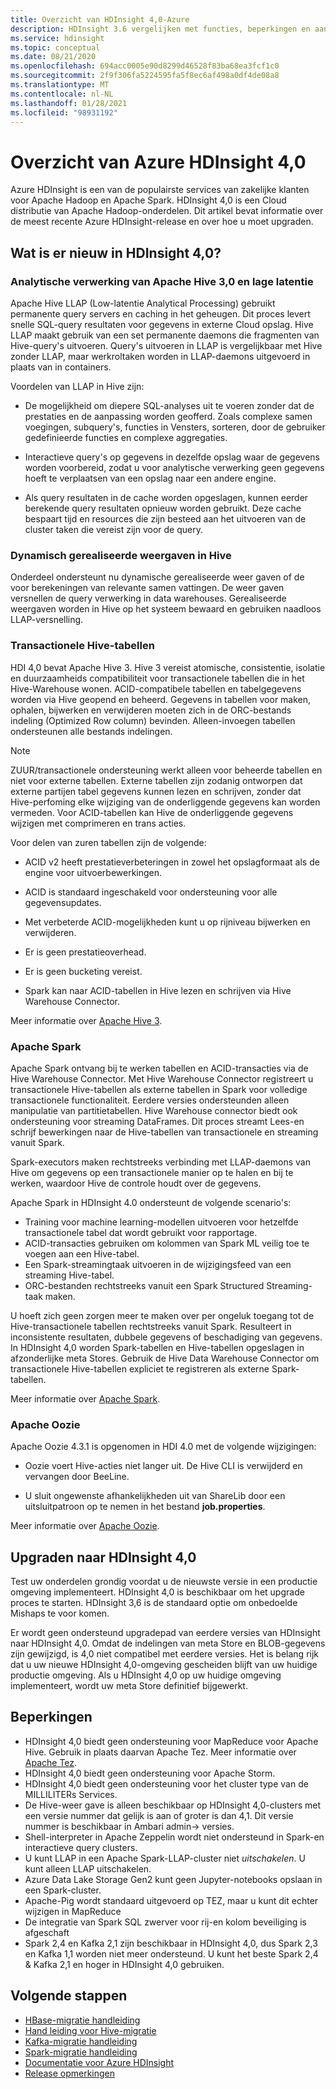 ```yaml
---
title: Overzicht van HDInsight 4,0-Azure
description: HDInsight 3.6 vergelijken met functies, beperkingen en aanbevelingen voor upgrades van HDInsight 4.0.
ms.service: hdinsight
ms.topic: conceptual
ms.date: 08/21/2020
ms.openlocfilehash: 694acc0005e90d8299d46528f83ba68ea3fcf1c0
ms.sourcegitcommit: 2f9f306fa5224595fa5f8ec6af498a0df4de08a8
ms.translationtype: MT
ms.contentlocale: nl-NL
ms.lasthandoff: 01/28/2021
ms.locfileid: "98931192"
---
```

# <a name="azure-hdinsight-40-overview"></a>Overzicht van Azure HDInsight 4,0

Azure HDInsight is een van de populairste services van zakelijke klanten voor Apache Hadoop en Apache Spark. HDInsight 4,0 is een Cloud distributie van Apache Hadoop-onderdelen. Dit artikel bevat informatie over de meest recente Azure HDInsight-release en over hoe u moet upgraden.

## <a name="whats-new-in-hdinsight-40"></a>Wat is er nieuw in HDInsight 4,0?

### <a name="apache-hive-30-and-low-latency-analytical-processing"></a>Analytische verwerking van Apache Hive 3,0 en lage latentie

Apache Hive LLAP (Low-latentie Analytical Processing) gebruikt permanente query servers en caching in het geheugen. Dit proces levert snelle SQL-query resultaten voor gegevens in externe Cloud opslag. Hive LLAP maakt gebruik van een set permanente daemons die fragmenten van Hive-query's uitvoeren. Query's uitvoeren in LLAP is vergelijkbaar met Hive zonder LLAP, maar werkroltaken worden in LLAP-daemons uitgevoerd in plaats van in containers.

Voordelen van LLAP in Hive zijn:

* De mogelijkheid om diepere SQL-analyses uit te voeren zonder dat de prestaties en de aanpassing worden geofferd. Zoals complexe samen voegingen, subquery's, functies in Vensters, sorteren, door de gebruiker gedefinieerde functies en complexe aggregaties.

* Interactieve query's op gegevens in dezelfde opslag waar de gegevens worden voorbereid, zodat u voor analytische verwerking geen gegevens hoeft te verplaatsen van een opslag naar een andere engine.

* Als query resultaten in de cache worden opgeslagen, kunnen eerder berekende query resultaten opnieuw worden gebruikt. Deze cache bespaart tijd en resources die zijn besteed aan het uitvoeren van de cluster taken die vereist zijn voor de query.

### <a name="hive-dynamic-materialized-views"></a>Dynamisch gerealiseerde weergaven in Hive

Onderdeel ondersteunt nu dynamische gerealiseerde weer gaven of de voor berekeningen van relevante samen vattingen. De weer gaven versnellen de query verwerking in data warehouses. Gerealiseerde weergaven worden in Hive op het systeem bewaard en gebruiken naadloos LLAP-versnelling.

### <a name="hive-transactional-tables"></a>Transactionele Hive-tabellen

HDI 4,0 bevat Apache Hive 3. Hive 3 vereist atomische, consistentie, isolatie en duurzaamheids compatibiliteit voor transactionele tabellen die in het Hive-Warehouse wonen. ACID-compatibele tabellen en tabelgegevens worden via Hive geopend en beheerd. Gegevens in tabellen voor maken, ophalen, bijwerken en verwijderen moeten zich in de ORC-bestands indeling (Optimized Row column) bevinden. Alleen-invoegen tabellen ondersteunen alle bestands indelingen. 

> [!Note]
> ZUUR/transactionele ondersteuning werkt alleen voor beheerde tabellen en niet voor externe tabellen. Externe tabellen zijn zodanig ontworpen dat externe partijen tabel gegevens kunnen lezen en schrijven, zonder dat Hive-perfoming elke wijziging van de onderliggende gegevens kan worden vermeden. Voor ACID-tabellen kan Hive de onderliggende gegevens wijzigen met comprimeren en trans acties.

Voor delen van zuren tabellen zijn de volgende:

* ACID v2 heeft prestatieverbeteringen in zowel het opslagformaat als de engine voor uitvoerbewerkingen.

* ACID is standaard ingeschakeld voor ondersteuning voor alle gegevensupdates.

* Met verbeterde ACID-mogelijkheden kunt u op rijniveau bijwerken en verwijderen.

* Er is geen prestatieoverhead.

* Er is geen bucketing vereist.

* Spark kan naar ACID-tabellen in Hive lezen en schrijven via Hive Warehouse Connector.

Meer informatie over [Apache Hive 3](https://docs.hortonworks.com/HDPDocuments/HDP3/HDP-3.0.0/hive-overview/content/hive_whats_new_in_this_release_hive.html).

### <a name="apache-spark"></a>Apache Spark

Apache Spark ontvang bij te werken tabellen en ACID-transacties via de Hive Warehouse Connector. Met Hive Warehouse Connector registreert u transactionele Hive-tabellen als externe tabellen in Spark voor volledige transactionele functionaliteit. Eerdere versies ondersteunden alleen manipulatie van partitietabellen. Hive Warehouse connector biedt ook ondersteuning voor streaming DataFrames.  Dit proces streamt Lees-en schrijf bewerkingen naar de Hive-tabellen van transactionele en streaming vanuit Spark.

Spark-executors maken rechtstreeks verbinding met LLAP-daemons van Hive om gegevens op een transactionele manier op te halen en bij te werken, waardoor Hive de controle houdt over de gegevens.

Apache Spark in HDInsight 4.0 ondersteunt de volgende scenario's:

* Training voor machine learning-modellen uitvoeren voor hetzelfde transactionele tabel dat wordt gebruikt voor rapportage.
* ACID-transacties gebruiken om kolommen van Spark ML veilig toe te voegen aan een Hive-tabel.
* Een Spark-streamingtaak uitvoeren in de wijzigingsfeed van een streaming Hive-tabel.
* ORC-bestanden rechtstreeks vanuit een Spark Structured Streaming-taak maken.

U hoeft zich geen zorgen meer te maken over per ongeluk toegang tot de Hive-transactionele tabellen rechtstreeks vanuit Spark. Resulteert in inconsistente resultaten, dubbele gegevens of beschadiging van gegevens. In HDInsight 4,0 worden Spark-tabellen en Hive-tabellen opgeslagen in afzonderlijke meta Stores. Gebruik de Hive Data Warehouse Connector om transactionele Hive-tabellen expliciet te registreren als externe Spark-tabellen.

Meer informatie over [Apache Spark](https://docs.hortonworks.com/HDPDocuments/HDP3/HDP-3.0.0/spark-overview/content/analyzing_data_with_apache_spark.html).

### <a name="apache-oozie"></a>Apache Oozie

Apache Oozie 4.3.1 is opgenomen in HDI 4.0 met de volgende wijzigingen:

* Oozie voert Hive-acties niet langer uit. De Hive CLI is verwijderd en vervangen door BeeLine.

* U sluit ongewenste afhankelijkheden uit van ShareLib door een uitsluitpatroon op te nemen in het bestand **job.properties**.

Meer informatie over [Apache Oozie](https://docs.hortonworks.com/HDPDocuments/HDP3/HDP-3.0.0/release-notes/content/patch_oozie.html).

## <a name="how-to-upgrade-to-hdinsight-40"></a>Upgraden naar HDInsight 4,0

Test uw onderdelen grondig voordat u de nieuwste versie in een productie omgeving implementeert. HDInsight 4,0 is beschikbaar om het upgrade proces te starten. HDInsight 3,6 is de standaard optie om onbedoelde Mishaps te voor komen.

Er wordt geen ondersteund upgradepad van eerdere versies van HDInsight naar HDInsight 4,0. Omdat de indelingen van meta Store en BLOB-gegevens zijn gewijzigd, is 4,0 niet compatibel met eerdere versies. Het is belang rijk dat u uw nieuwe HDInsight 4,0-omgeving gescheiden blijft van uw huidige productie omgeving. Als u HDInsight 4,0 op uw huidige omgeving implementeert, wordt uw meta Store definitief bijgewerkt.  

## <a name="limitations"></a>Beperkingen

* HDInsight 4,0 biedt geen ondersteuning voor MapReduce voor Apache Hive. Gebruik in plaats daarvan Apache Tez. Meer informatie over [Apache Tez](https://tez.apache.org/).
* HDInsight 4,0 biedt geen ondersteuning voor Apache Storm.
* HDInsight 4,0 biedt geen ondersteuning voor het cluster type van de MILLILITERs Services.
* De Hive-weer gave is alleen beschikbaar op HDInsight 4,0-clusters met een versie nummer dat gelijk is aan of groter is dan 4,1. Dit versie nummer is beschikbaar in Ambari admin-> versies.
* Shell-interpreter in Apache Zeppelin wordt niet ondersteund in Spark-en interactieve query clusters.
* U kunt LLAP in een Apache Spark-LLAP-cluster niet *uitschakelen*. U kunt alleen LLAP uitschakelen.
* Azure Data Lake Storage Gen2 kunt geen Jupyter-notebooks opslaan in een Spark-cluster.
* Apache-Pig wordt standaard uitgevoerd op TEZ, maar u kunt dit echter wijzigen in MapReduce
* De integratie van Spark SQL zwerver voor rij-en kolom beveiliging is afgeschaft
* Spark 2,4 en Kafka 2,1 zijn beschikbaar in HDInsight 4,0, dus Spark 2,3 en Kafka 1,1 worden niet meer ondersteund. U kunt het beste Spark 2,4 & Kafka 2,1 en hoger in HDInsight 4,0 gebruiken.

## <a name="next-steps"></a>Volgende stappen

* [HBase-migratie handleiding](./hbase/apache-hbase-migrate-new-version.md)
* [Hand leiding voor Hive-migratie](./interactive-query/apache-hive-migrate-workloads.md)
* [Kafka-migratie handleiding](./kafka/migrate-versions.md)
* [Spark-migratie handleiding](./spark/migrate-versions.md)
* [Documentatie voor Azure HDInsight](index.yml)
* [Release opmerkingen](hdinsight-release-notes.md)

